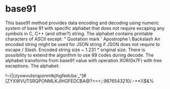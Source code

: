 # base91

This base91 method provides data encoding and decoding 
using numeric system of base 91 with specific alphabet that does not require
escaping any symbols in C, C++ (and other?) string.
The alphabet contains printable characters of ASCII except:
" Quotation mark
' Apostrophe
\ Backslash
An encoded string might be used for JSON string if JSON does not require to escape / Slash.
Encoded string size ~ 1.231 * original size.
There is possibility to extend the algorithm to use 89 codes during decode.
The alphabet transforms from base91 value with operation XOR(0x7F) with tree exceptions.
The alphabet:

!~}|{zyxwvutsrqponmlkjihgfedcba`_^]#[ZYXWVUTSRQPONMLKJIHGFEDCBA@?>=<;:9876543210/.-+*)($&%
